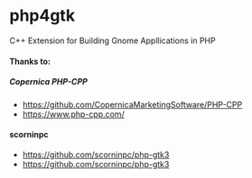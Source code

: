 # php4gtk
C++ Extension for Building Gnome Appllications in PHP


#### Thanks to:

##### Copernica PHP-CPP
- https://github.com/CopernicaMarketingSoftware/PHP-CPP
- https://www.php-cpp.com/

#### scorninpc
- https://github.com/scorninpc/php-gtk3
- https://github.com/scorninpc/php-gtk3
